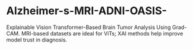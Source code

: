 # Alzheimer-s-MRI-ADNI-OASIS-
Explainable Vision Transformer-Based Brain Tumor Analysis Using Grad-CAM. MRI-based datasets are ideal for ViTs; XAI methods help improve model trust in diagnosis.

